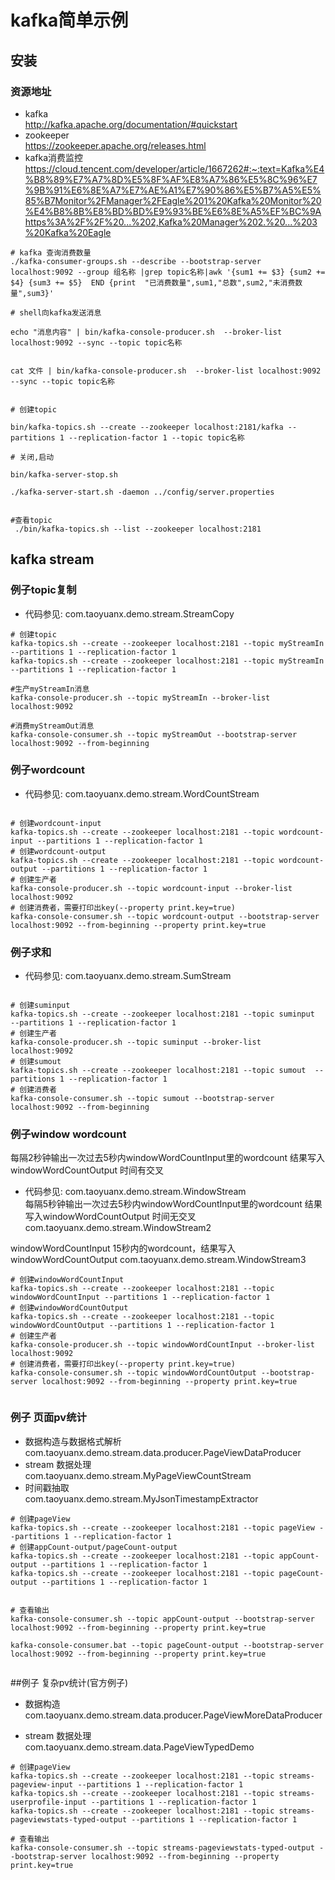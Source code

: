 # kafka简单示例

## 安装

### 资源地址
- kafka  
http://kafka.apache.org/documentation/#quickstart
- zookeeper  
https://zookeeper.apache.org/releases.html
- kafka消费监控  
https://cloud.tencent.com/developer/article/1667262#:~:text=Kafka%E4%B8%89%E7%A7%8D%E5%8F%AF%E8%A7%86%E5%8C%96%E7%9B%91%E6%8E%A7%E7%AE%A1%E7%90%86%E5%B7%A5%E5%85%B7Monitor%2FManager%2FEagle%201%20Kafka%20Monitor%20%E4%B8%8B%E8%BD%BD%E9%93%BE%E6%8E%A5%EF%BC%9Ahttps%3A%2F%2F%20...%202,Kafka%20Manager%202.%20...%203%20Kafka%20Eagle
```shell script
# kafka 查询消费数量
./kafka-consumer-groups.sh --describe --bootstrap-server localhost:9092 --group 组名称 |grep topic名称|awk '{sum1 += $3} {sum2 += $4} {sum3 += $5}  END {print  "已消费数量",sum1,"总数",sum2,"未消费数量",sum3}'

# shell向kafka发送消息

echo "消息内容" | bin/kafka-console-producer.sh  --broker-list localhost:9092 --sync --topic topic名称


cat 文件 | bin/kafka-console-producer.sh  --broker-list localhost:9092 --sync --topic topic名称


# 创建topic

bin/kafka-topics.sh --create --zookeeper localhost:2181/kafka --partitions 1 --replication-factor 1 --topic topic名称

# 关闭,启动

bin/kafka-server-stop.sh

./kafka-server-start.sh -daemon ../config/server.properties


#查看topic
 ./bin/kafka-topics.sh --list --zookeeper localhost:2181
```


## kafka stream
### 例子topic复制
- 代码参见:
com.taoyuanx.demo.stream.StreamCopy 
```shell script
# 创建topic
kafka-topics.sh --create --zookeeper localhost:2181 --topic myStreamIn --partitions 1 --replication-factor 1
kafka-topics.sh --create --zookeeper localhost:2181 --topic myStreamIn --partitions 1 --replication-factor 1

#生产myStreamIn消息
kafka-console-producer.sh --topic myStreamIn --broker-list localhost:9092

#消费myStreamOut消息
kafka-console-consumer.sh --topic myStreamOut --bootstrap-server localhost:9092 --from-beginning

```
### 例子wordcount
- 代码参见:
com.taoyuanx.demo.stream.WordCountStream 

```shell script

# 创建wordcount-input
kafka-topics.sh --create --zookeeper localhost:2181 --topic wordcount-input --partitions 1 --replication-factor 1
# 创建wordcount-output
kafka-topics.sh --create --zookeeper localhost:2181 --topic wordcount-output --partitions 1 --replication-factor 1
# 创建生产者
kafka-console-producer.sh --topic wordcount-input --broker-list localhost:9092
# 创建消费者，需要打印出key(--property print.key=true)
kafka-console-consumer.sh --topic wordcount-output --bootstrap-server localhost:9092 --from-beginning --property print.key=true

```


### 例子求和
- 代码参见:
com.taoyuanx.demo.stream.SumStream   

```shell script

# 创建suminput
kafka-topics.sh --create --zookeeper localhost:2181 --topic suminput  --partitions 1 --replication-factor 1
# 创建生产者
kafka-console-producer.sh --topic suminput --broker-list localhost:9092
# 创建sumout
kafka-topics.sh --create --zookeeper localhost:2181 --topic sumout  --partitions 1 --replication-factor 1
# 创建消费者
kafka-console-consumer.sh --topic sumout --bootstrap-server localhost:9092 --from-beginning

```


### 例子window wordcount

每隔2秒钟输出一次过去5秒内windowWordCountInput里的wordcount  结果写入windowWordCountOutput 时间有交叉 
- 代码参见:
com.taoyuanx.demo.stream.WindowStream     
每隔5秒钟输出一次过去5秒内windowWordCountInput里的wordcount 结果写入windowWordCountOutput 时间无交叉  
com.taoyuanx.demo.stream.WindowStream2 

windowWordCountInput 15秒内的wordcount，结果写入windowWordCountOutput 
com.taoyuanx.demo.stream.WindowStream3

```shell script
# 创建windowWordCountInput
kafka-topics.sh --create --zookeeper localhost:2181 --topic windowWordCountInput --partitions 1 --replication-factor 1
# 创建windowWordCountOutput
kafka-topics.sh --create --zookeeper localhost:2181 --topic windowWordCountOutput --partitions 1 --replication-factor 1
# 创建生产者
kafka-console-producer.sh --topic windowWordCountInput --broker-list localhost:9092
# 创建消费者，需要打印出key(--property print.key=true)
kafka-console-consumer.sh --topic windowWordCountOutput --bootstrap-server localhost:9092 --from-beginning --property print.key=true


```
### 例子 页面pv统计

- 数据构造与数据格式解析
com.taoyuanx.demo.stream.data.producer.PageViewDataProducer    
- stream 数据处理  
com.taoyuanx.demo.stream.MyPageViewCountStream  
- 时间戳抽取  
com.taoyuanx.demo.stream.MyJsonTimestampExtractor  



```shell script
# 创建pageView
kafka-topics.sh --create --zookeeper localhost:2181 --topic pageView --partitions 1 --replication-factor 1
# 创建appCount-output/pageCount-output
kafka-topics.sh --create --zookeeper localhost:2181 --topic appCount-output --partitions 1 --replication-factor 1
kafka-topics.sh --create --zookeeper localhost:2181 --topic pageCount-output --partitions 1 --replication-factor 1


# 查看输出
kafka-console-consumer.sh --topic appCount-output --bootstrap-server localhost:9092 --from-beginning --property print.key=true

kafka-console-consumer.bat --topic pageCount-output --bootstrap-server localhost:9092 --from-beginning --property print.key=true


```


##例子 复杂pv统计(官方例子)


- 数据构造  
com.taoyuanx.demo.stream.data.producer.PageViewMoreDataProducer

- stream 数据处理  
com.taoyuanx.demo.stream.data.PageViewTypedDemo 

```shell script
# 创建pageView
kafka-topics.sh --create --zookeeper localhost:2181 --topic streams-pageview-input --partitions 1 --replication-factor 1
kafka-topics.sh --create --zookeeper localhost:2181 --topic streams-userprofile-input --partitions 1 --replication-factor 1
kafka-topics.sh --create --zookeeper localhost:2181 --topic streams-pageviewstats-typed-output --partitions 1 --replication-factor 1

# 查看输出
kafka-console-consumer.sh --topic streams-pageviewstats-typed-output --bootstrap-server localhost:9092 --from-beginning --property print.key=true


```